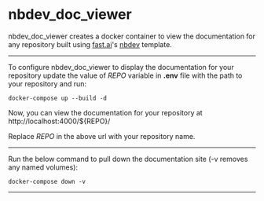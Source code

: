 # nbdev_doc_viewer

nbdev_doc_viewer creates a docker container to view the documentation for any repository built using [fast.ai](https://www.fast.ai/)'s [nbdev](https://nbdev.fast.ai/) template.

---

To configure nbdev_doc_viewer to display the documentation for your repository update the value of _REPO_ variable in **.env** file with the path to your repository and run:

```docker-compose up --build -d```

Now, you can view the documentation for your repository at
http://localhost:4000/${REPO}/

Replace _REPO_ in the above url with your repository name.

---

Run the below command to pull down the documentation site (-v removes any named volumes):

``` docker-compose down -v ```

***
